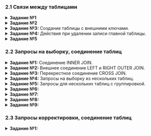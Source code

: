 ### 2.1 Связи между таблицами

<details>
<summary><b>Задание №1</b></summary>
  
```mysql
CREATE TABLE author (
    author_id INT PRIMARY KEY AUTO_INCREMENT,
    name_author VARCHAR(50)
    )
```
</details>

<details>
<summary><b>Задание №2</b></summary>
  
```mysql
INSERT INTO author (name_author)
VALUES ("Булгаков М.А."), ("Достоевский Ф.М."), ("Есенин С.А."), ("Пастернак Б.Л.")
```
</details>
<details>
<summary><b>Задание №3:</b> Создание таблицы с внешними ключами.</summary>
  
```mysql
CREATE TABLE book (
    book_id INT PRIMARY KEY AUTO_INCREMENT,
    title VARCHAR(50),
    author_id INT NOT NULL,
    genre_id INT,
    price DECIMAL(8, 2),
    amount INT,
    FOREIGN KEY (author_id) REFERENCES author (author_id),
    FOREIGN KEY (genre_id) REFERENCES genre (genre_id)
    )
```
</details>
<details>
<summary><b>Задание №4:</b> Действия при удалении записи главной таблицы.</summary>
  
```mysql
CREATE TABLE book (
    book_id INT PRIMARY KEY AUTO_INCREMENT,
    title VARCHAR(50),
    author_id INT NOT NULL,
    genre_id INT,
    price DECIMAL(8, 2),
    amount INT,
    FOREIGN KEY (author_id) REFERENCES author (author_id) ON DELETE CASCADE,
    FOREIGN KEY (genre_id) REFERENCES genre (genre_id) ON DELETE SET NULL
    )
```
</details>
<details>
<summary><b>Задание №5</b></summary>
  
```mysql
INSERT INTO book (title, author_id, genre_id, price, amount)
VALUES ("Стихотворения и поэмы", 3, 2, 650.00, 15),
       ("Черный человек", 3, 2, 570.20, 6),
       ("Лирика", 4, 2, 518.99, 2)
```
</details>

### 2.2 Запросы на выборку, соединение таблиц
<details>
<summary><b>Задание №1:</b> Соединение INNER JOIN.</summary>
  
```mysql
SELECT title, name_genre, price
FROM book
INNER JOIN genre ON genre.genre_id = book.genre_id
WHERE amount > 8
ORDER BY 3 DESC
```
</details>
<details>
<summary><b>Задание №2:</b> Внешнее соединение LEFT и RIGHT OUTER JOIN.</summary>
  
```mysql
SELECT name_genre
FROM genre
LEFT JOIN book USING(genre_id)
WHERE title IS NULL
```
</details>
<details>
<summary><b>Задание №3:</b> Перекрестное соединение CROSS JOIN.</summary>
  
```mysql
SELECT name_city, name_author, DATE_ADD("2020-01-01", INTERVAL FLOOR(RAND() * 365) DAY) AS Дата
FROM city, author
ORDER BY 1, 3 DESC
```
</details>
<details>
<summary><b>Задание №4:</b> Запросы на выборку из нескольких таблиц.</summary>
  
```mysql
SELECT name_genre, title, name_author
FROM book
INNER JOIN genre ON book.genre_id = genre.genre_id
INNER JOIN author ON book.author_id = author.author_id
WHERE name_genre = "роман"
ORDER BY 2
```
</details>
<details>
<summary><b>Задание №5:</b> Запросы для нескольких таблиц с группировкой.</summary>
  
```mysql
SELECT name_author, SUM(amount) AS Количество
FROM book
RIGHT JOIN author ON book.author_id = author.author_id
GROUP BY 1
HAVING Количество < 10 OR Количество IS NULL
ORDER BY 2
```
</details>
<details>
<summary><b>Задание №6:</b> </summary>
  
```mysql

```
</details>
<details>
<summary><b>Задание №7:</b> </summary>
  
```mysql

```
</details>
<details>
<summary><b>Задание №8:</b> </summary>
  
```mysql

```
</details>
<details>
<summary><b>Задание №9:</b> </summary>
  
```mysql

```
</details>

### 2.3 Запросы корректировки, соединение таблиц
<details>
<summary><b>Задание №1:</b> </summary>
  
```mysql

```
</details>
